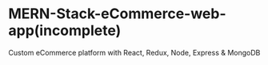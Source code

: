 # MERN-Stack-eCommerce-web-app(incomplete)
Custom eCommerce platform with React, Redux, Node, Express &amp; MongoDB
